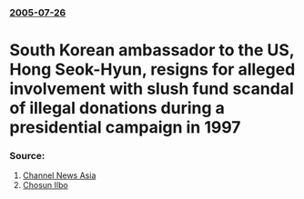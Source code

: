### [2005-07-26](/news/2005/07/26/index.md)

#  South Korean ambassador to the US, Hong Seok-Hyun, resigns for alleged involvement with slush fund scandal of illegal donations during a presidential campaign in 1997 




### Source:

1. [Channel News Asia](http://www.channelnewsasia.com/stories/afp_asiapacific/view/159867/1/.html)
2. [Chosun Ilbo](http://english.chosun.com/w21data/html/news/200507/200507260002.html)
